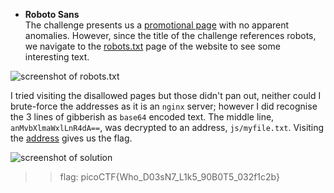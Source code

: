 * **Roboto Sans**  
The challenge presents us a [promotional page](http://saturn.picoctf.net:64710/) with no apparent anomalies. However, since the title of the challenge references robots, we navigate to the [robots.txt](http://saturn.picoctf.net:64710//robots.txt) page of the website to see some interesting text.

![screenshot of robots.txt](https://lh3.googleusercontent.com/g6rP7ttu4UGDNA0HxgPCX5LIBEBzc195fvgvX2q5w6wTmI9OgoNxWlyZfmI5sBoEieQ=w2400)

I tried visiting the disallowed pages but those didn't pan out, neither could I brute-force the addresses as it is an `nginx` server; however I did recognise the 3 lines of gibberish as `base64` encoded text. The middle line, `anMvbXlmaWxlLnR4dA==`, was decrypted to an address, `js/myfile.txt`. Visiting the [address](http://saturn.picoctf.net:64710/js/myfile.txt) gives us the flag.

![screenshot of solution](https://lh3.googleusercontent.com/gcHt8Uxw8D2CA6T_swqQB4IDrcV3N54D41KbtgYMjEIepFwC9vOlHpykxQGLdh-QZCc=w2400)

>> flag: picoCTF{Who_D03sN7_L1k5_90B0T5_032f1c2b}
